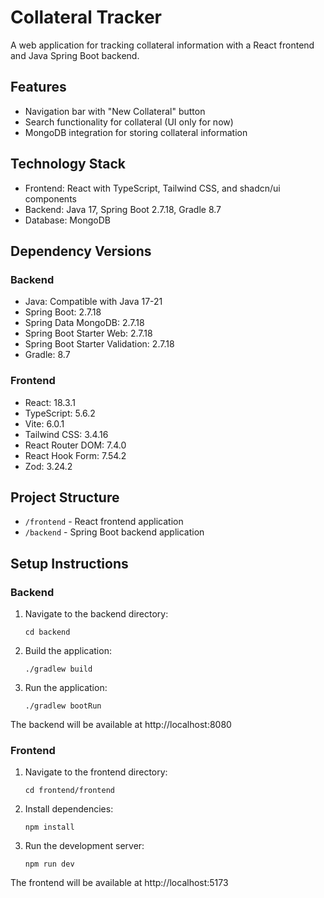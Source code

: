 # Collateral Tracker

A web application for tracking collateral information with a React frontend and Java Spring Boot backend.

## Features

- Navigation bar with "New Collateral" button
- Search functionality for collateral (UI only for now)
- MongoDB integration for storing collateral information

## Technology Stack

- Frontend: React with TypeScript, Tailwind CSS, and shadcn/ui components
- Backend: Java 17, Spring Boot 2.7.18, Gradle 8.7
- Database: MongoDB

## Dependency Versions

### Backend
- Java: Compatible with Java 17-21
- Spring Boot: 2.7.18
- Spring Data MongoDB: 2.7.18
- Spring Boot Starter Web: 2.7.18
- Spring Boot Starter Validation: 2.7.18
- Gradle: 8.7

### Frontend
- React: 18.3.1
- TypeScript: 5.6.2
- Vite: 6.0.1
- Tailwind CSS: 3.4.16
- React Router DOM: 7.4.0
- React Hook Form: 7.54.2
- Zod: 3.24.2

## Project Structure

- `/frontend` - React frontend application
- `/backend` - Spring Boot backend application

## Setup Instructions

### Backend

1. Navigate to the backend directory:
   ```
   cd backend
   ```

2. Build the application:
   ```
   ./gradlew build
   ```

3. Run the application:
   ```
   ./gradlew bootRun
   ```

The backend will be available at http://localhost:8080

### Frontend

1. Navigate to the frontend directory:
   ```
   cd frontend/frontend
   ```

2. Install dependencies:
   ```
   npm install
   ```

3. Run the development server:
   ```
   npm run dev
   ```

The frontend will be available at http://localhost:5173

